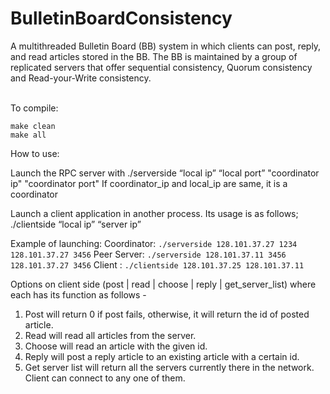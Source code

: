 # BulletinBoardConsistency
A multithreaded Bulletin Board (BB) system in which clients can post, reply, and read articles stored in the BB. The BB is maintained by a group of replicated servers that offer sequential consistency, Quorum consistency and Read-your-Write consistency. <br/>
<br />

To compile:
```
make clean
make all
```

How to use:

Launch the RPC server with ./serverside   “local ip” “local port” "coordinator ip" "coordinator port"
If coordinator_ip and local_ip are same, it is a coordinator 

Launch a client application in another process. Its usage is as follows;
./clientside “local ip” “server ip”

Example of launching:
Coordinator:   `./serverside 128.101.37.27 1234 128.101.37.27 3456`
Peer Server:   `./serverside 128.101.37.11 3456 128.101.37.27 3456`
Client     :   `./clientside 128.101.37.25 128.101.37.11`

Options on client side (post | read | choose | reply | get_server_list) where each has its function as follows -

1) Post will return 0 if post fails, otherwise, it will return the id of posted article.
2) Read will read all articles from the server.
3) Choose will read an article with the given id.
4) Reply will post a reply article to an existing article with a certain id.
5) Get server list will return all the servers currently there in the network. Client can connect to any one of them.
